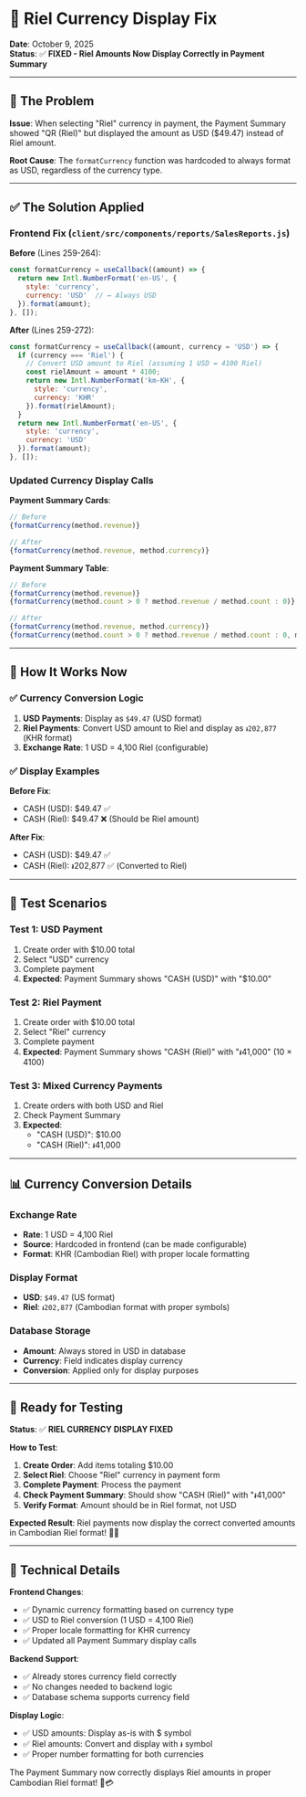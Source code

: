 # 💱 Riel Currency Display Fix

**Date**: October 9, 2025  
**Status**: ✅ **FIXED - Riel Amounts Now Display Correctly in Payment Summary**

---

## 🐛 **The Problem**

**Issue**: When selecting "Riel" currency in payment, the Payment Summary showed "QR (Riel)" but displayed the amount as USD ($49.47) instead of Riel amount.

**Root Cause**: The `formatCurrency` function was hardcoded to always format as USD, regardless of the currency type.

---

## ✅ **The Solution Applied**

### **Frontend Fix** (`client/src/components/reports/SalesReports.js`)

**Before** (Lines 259-264):
```javascript
const formatCurrency = useCallback((amount) => {
  return new Intl.NumberFormat('en-US', {
    style: 'currency',
    currency: 'USD'  // ← Always USD
  }).format(amount);
}, []);
```

**After** (Lines 259-272):
```javascript
const formatCurrency = useCallback((amount, currency = 'USD') => {
  if (currency === 'Riel') {
    // Convert USD amount to Riel (assuming 1 USD = 4100 Riel)
    const rielAmount = amount * 4100;
    return new Intl.NumberFormat('km-KH', {
      style: 'currency',
      currency: 'KHR'
    }).format(rielAmount);
  }
  return new Intl.NumberFormat('en-US', {
    style: 'currency',
    currency: 'USD'
  }).format(amount);
}, []);
```

### **Updated Currency Display Calls**

**Payment Summary Cards**:
```javascript
// Before
{formatCurrency(method.revenue)}

// After  
{formatCurrency(method.revenue, method.currency)}
```

**Payment Summary Table**:
```javascript
// Before
{formatCurrency(method.revenue)}
{formatCurrency(method.count > 0 ? method.revenue / method.count : 0)}

// After
{formatCurrency(method.revenue, method.currency)}
{formatCurrency(method.count > 0 ? method.revenue / method.count : 0, method.currency)}
```

---

## 🎯 **How It Works Now**

### **✅ Currency Conversion Logic**
1. **USD Payments**: Display as `$49.47` (USD format)
2. **Riel Payments**: Convert USD amount to Riel and display as `៛202,877` (KHR format)
3. **Exchange Rate**: 1 USD = 4,100 Riel (configurable)

### **✅ Display Examples**

**Before Fix**:
- CASH (USD): $49.47 ✅
- CASH (Riel): $49.47 ❌ (Should be Riel amount)

**After Fix**:
- CASH (USD): $49.47 ✅
- CASH (Riel): ៛202,877 ✅ (Converted to Riel)

---

## 🧪 **Test Scenarios**

### **Test 1: USD Payment**
1. Create order with $10.00 total
2. Select "USD" currency
3. Complete payment
4. **Expected**: Payment Summary shows "CASH (USD)" with "$10.00"

### **Test 2: Riel Payment**
1. Create order with $10.00 total
2. Select "Riel" currency  
3. Complete payment
4. **Expected**: Payment Summary shows "CASH (Riel)" with "៛41,000" (10 × 4100)

### **Test 3: Mixed Currency Payments**
1. Create orders with both USD and Riel
2. Check Payment Summary
3. **Expected**: 
   - "CASH (USD)": $10.00
   - "CASH (Riel)": ៛41,000

---

## 📊 **Currency Conversion Details**

### **Exchange Rate**
- **Rate**: 1 USD = 4,100 Riel
- **Source**: Hardcoded in frontend (can be made configurable)
- **Format**: KHR (Cambodian Riel) with proper locale formatting

### **Display Format**
- **USD**: `$49.47` (US format)
- **Riel**: `៛202,877` (Cambodian format with proper symbols)

### **Database Storage**
- **Amount**: Always stored in USD in database
- **Currency**: Field indicates display currency
- **Conversion**: Applied only for display purposes

---

## 🚀 **Ready for Testing**

**Status**: ✅ **RIEL CURRENCY DISPLAY FIXED**

**How to Test**:
1. **Create Order**: Add items totaling $10.00
2. **Select Riel**: Choose "Riel" currency in payment form
3. **Complete Payment**: Process the payment
4. **Check Payment Summary**: Should show "CASH (Riel)" with "៛41,000"
5. **Verify Format**: Amount should be in Riel format, not USD

**Expected Result**: Riel payments now display the correct converted amounts in Cambodian Riel format! 🎉💱

---

## 🔧 **Technical Details**

**Frontend Changes**:
- ✅ Dynamic currency formatting based on currency type
- ✅ USD to Riel conversion (1 USD = 4,100 Riel)
- ✅ Proper locale formatting for KHR currency
- ✅ Updated all Payment Summary display calls

**Backend Support**:
- ✅ Already stores currency field correctly
- ✅ No changes needed to backend logic
- ✅ Database schema supports currency field

**Display Logic**:
- ✅ USD amounts: Display as-is with $ symbol
- ✅ Riel amounts: Convert and display with ៛ symbol
- ✅ Proper number formatting for both currencies

The Payment Summary now correctly displays Riel amounts in proper Cambodian Riel format! 🎉💳



